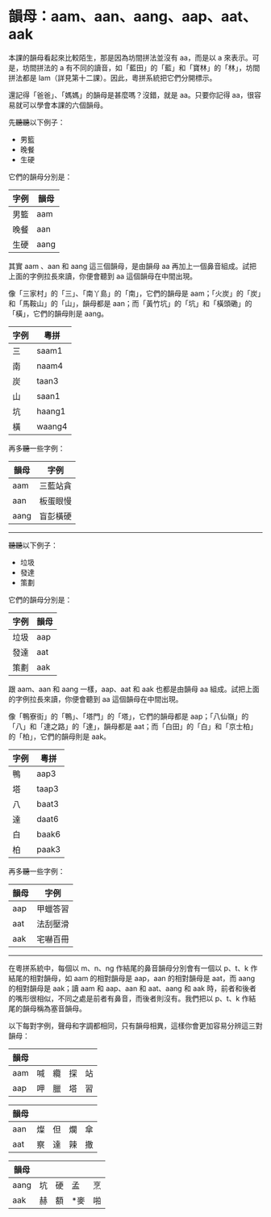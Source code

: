 # 韻母：aam、aan、aang、aap、aat、aak

本課的韻母看起來比較陌生，那是因為坊間拼法並沒有 aa，而是以 a 來表示。可是，坊間拼法的 a 有不同的讀音，如「藍田」的「藍」和「寶林」的「林」，坊間拼法都是 lam（詳見第十二課）。因此，粵拼系統把它們分開標示。

還記得「爸爸」、「媽媽」的韻母是甚麼嗎？沒錯，就是 aa。只要你記得 aa，很容易就可以學會本課的六個韻母。

先~~聽聽~~以下例子：

- 男籃
- 晚餐
- 生硬

它們的韻母分別是：

| 字例 | 韻母 |
|------|------|
| 男籃 | aam  |
| 晚餐 | aan  |
| 生硬 | aang |

其實 aam 、aan 和 aang 這三個韻母，是由韻母 aa 再加上一個鼻音組成。試把上面的字例拉長來讀，你便會聽到 aa 這個韻母在中間出現。

像「三家村」的「三」、「南丫島」的「南」，它們的韻母是 aam；「火炭」的「炭」和「馬鞍山」的「山」，韻母都是 aan；而「黃竹坑」的「坑」和「橫頭磡」的「橫」，它們的韻母則是 aang。

| 字例 | 粵拼   |
|------|--------|
| 三   | saam1  |
| 南   | naam4  |
| 炭   | taan3  |
| 山   | saan1  |
| 坑   | haang1 |
| 橫   | waang4 |

再多~~聽~~一些字例：

| 韻母 | 字例     |
|------|----------|
| aam  | 三藍站貪 |
| aan  | 板蛋眼慢 |
| aang | 盲彭橫硬 |

---

~~聽聽~~以下例子：

- 垃圾
- 發達
- 策劃

它們的韻母分別是：

| 字例 | 韻母 |
|------|------|
| 垃圾 | aap  |
| 發達 | aat  |
| 策劃 | aak  |

跟 aam、aan 和 aang 一樣，aap、aat 和 aak 也都是由韻母 aa 組成。試把上面的字例拉長來讀，你便會聽到 aa 這個韻母在中間出現。

像「鴨寮街」的「鴨」、「塔門」的「塔」，它們的韻母都是 aap；「八仙嶺」的「八」和「達之路」的「達」，韻母都是 aat；而「白田」的「白」和「京士柏」的「柏」，它們的韻母則是 aak。

| 字例 | 粵拼  |
|------|-------|
| 鴨   | aap3  |
| 塔   | taap3 |
| 八   | baat3 |
| 達   | daat6 |
| 白   | baak6 |
| 柏   | paak3 |

再多~~聽~~一些字例：

| 韻母 | 字例     |
|------|----------|
| aap  | 甲蠟答習 |
| aat  | 法刮壓滑 |
| aak  | 宅嚇百冊 |

---

在粵拼系統中，每個以 m、n、ng 作結尾的鼻音韻母分別會有一個以 p、t、k 作結尾的相對韻母，如 aam 的相對韻母是 aap，aan 的相對韻母是 aat，而 aang 的相對韻母是 aak；讀 aam 和 aap、aan 和 aat、aang 和 aak 時，前者和後者的嘴形很相似，不同之處是前者有鼻音，而後者則沒有。我們把以 p、t、k 作結尾的韻母稱為塞音韻母。

以下每對字例，聲母和字調都相同，只有韻母相異，這樣你會更加容易分辨這三對韻母：

| 韻母 |    |    |    |    |
|------|----|----|----|----|
| aam  | 喊 | 纜 | 探 | 站 |
| aap  | 呷 | 臘 | 塔 | 習 |

| 韻母 |    |    |    |    |
|------|----|----|----|----|
| aan  | 燦 | 但 | 爛 | 傘 |
| aat  | 察 | 達 | 辣 | 撒 |

| 韻母 |    |    |      |    |
|------|----|----|------|----|
| aang | 坑 | 硬 | 孟   | 烹 |
| aak  | 赫 | 額 | \*麥 | 啪 |
